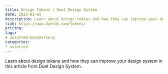 ```yaml
---
title: Design Tokens | Duet Design System
date: 2023-01-01
description: Learn about design tokens and how they can improve your design system in this article from Duet Design System.
link: https://www.duetds.com/tokens/
pricing: 
tags: 
- unsorted-bookmarks-2 
categories: 
- unsorted 
---
```


Learn about design tokens and how they can improve your design system in this article from Duet Design System.